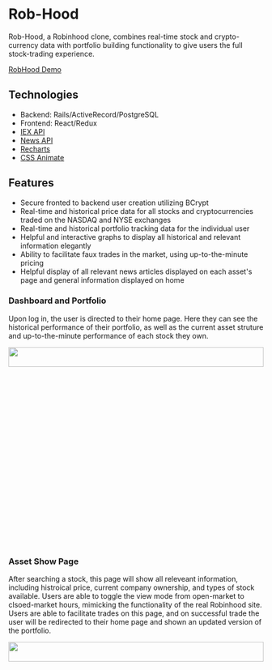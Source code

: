 # Rob-Hood

Rob-Hood, a Robinhood clone, combines real-time stock and crypto-currency data with portfolio building functionality to give users the full stock-trading experience.

[RobHood Demo](https://rob-hood.herokuapp.com/#/)

## Technologies

+ Backend: Rails/ActiveRecord/PostgreSQL
+ Frontend: React/Redux
+ [IEX API](https://iextrading.com/developer/docs/)
+ [News API](https://newsapi.org/docs)
+ [Recharts](http://recharts.org/en-US/)
+ [CSS Animate](https://daneden.github.io/animate.css/)

## Features 

+ Secure fronted to backend user creation utilizing BCrypt
+ Real-time and historical price data for all stocks and cryptocurrencies traded on the NASDAQ and NYSE exchanges
+ Real-time and historical portfolio tracking data for the individual user
+ Helpful and interactive graphs to display all historical and relevant information elegantly
+ Ability to facilitate faux trades in the market, using up-to-the-minute pricing
+ Helpful display of all relevant news articles displayed on each asset's page and general information displayed on home

### Dashboard and Portfolio
Upon log in, the user is directed to their home page. Here they can see the historical performance of their portfolio, as well as the current asset struture and up-to-the-minute performance of each stock they own.


<img src="https://github.com/NickEcton/RobHood/blob/master/UserHomePageGif.gif" width="100%" height="10%" />

### Asset Show Page
After searching a stock, this page will show all releveant information, including histroical price, current company ownership, and types of stock available. Users are able to toggle the view mode from open-market to clsoed-market hours, mimicking the functionality of the real Robinhood site. Users are able to facilitate trades on this page, and on successful trade the user will be redirected to their home page and shown an updated version of the portfolio.

<img src="https://github.com/NickEcton/RobHood/blob/master/AssetShowPageGif.gif" width="100%" height="10%" />

